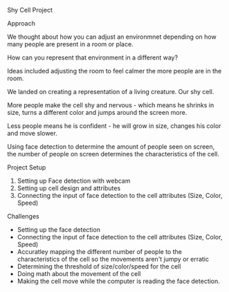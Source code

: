 Shy Cell Project

Approach

We thought about how you can adjust an environmnet depending on how many people are present in a room or place.

How can you represent that environment in a different way?

Ideas included adjusting the room to feel calmer the more people are in the room.

We landed on creating a representation of a living creature. Our shy cell.

More people make the cell shy and nervous - which means he shrinks in size, turns a different color and jumps around the screen more.

Less people means he is confident - he will grow in size, changes his color and move slower.

Using face detection to determine the amount of people seen on screen, the number of people on screen determines the characteristics of the cell.

Project Setup

1. Setting up Face detection with webcam
2. Setting up cell design and attributes
3. Connecting the input of face detection to the cell attributes (Size, Color, Speed)



Challenges

- Setting up the face detection
- Connecting the input of face detection to the cell attributes (Size, Color, Speed)
- Accuratley mapping the different number of people to the characteristics of the cell so the movements aren't jumpy or erratic
- Determining the threshold of size/color/speed for the cell
- Doing math about the movement of the cell
- Making the cell move while the computer is reading the face detection.
